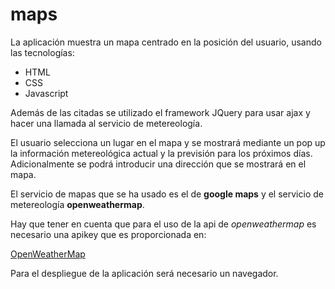 # maps

La aplicación muestra un mapa centrado en la posición del usuario, usando las tecnologías: 

* HTML
* CSS
* Javascript

Además de las citadas se utilizado el framework JQuery para usar ajax y hacer una llamada al servicio de metereología.

El usuario selecciona un lugar en el mapa y se mostrará mediante un pop up la información metereológica actual y la 
previsión para los próximos días. Adicionalmente se podrá introducir una dirección que se mostrará en el mapa.

El servicio de mapas que se ha usado es el de **google maps** y el servicio de metereología **openweathermap**.

Hay que tener en cuenta que para el uso de la api de *openweathermap* es necesario una apikey que es proporcionada en: 

[OpenWeatherMap](www.openweathermap.org "")

Para el despliegue de la aplicación será necesario un navegador.
